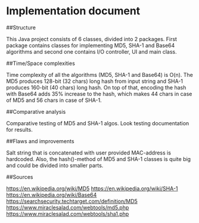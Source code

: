 <h1>Implementation document</h1>

##Structure

This Java project consists of 6 classes, divided into 2 packages. First package contains classes for implementing MD5, SHA-1 and Base64 algorithms and second one contains I/O controller, UI and main class.

##Time/Space complexities

Time complexity of all the algorithms (MD5, SHA-1 and Base64) is O(n). The MD5 produces 128-bit (32 chars) long hash from input string and SHA-1 produces 160-bit (40 chars) long hash. On top of that, encoding the hash with Base64 adds 35% increase to the hash, which makes 44 chars in case of MD5 and 56 chars in case of SHA-1.

##Comparative analysis

Comparative testing of MD5 and SHA-1 algos. Look testing documentation for results.

##Flaws and improvements

Salt string that is concatenated with user provided MAC-address is hardcoded. Also, the hash()-method of MD5 and SHA-1 classes is quite big and could be divided into smaller parts.

##Sources

https://en.wikipedia.org/wiki/MD5
https://en.wikipedia.org/wiki/SHA-1
https://en.wikipedia.org/wiki/Base64
https://searchsecurity.techtarget.com/definition/MD5
https://www.miraclesalad.com/webtools/md5.php
https://www.miraclesalad.com/webtools/sha1.php



